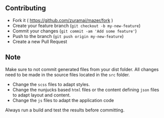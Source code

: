 ## Contributing

- Fork it ( https://github.com/zuramai/mazer/fork )
- Create your feature branch (`git checkout -b my-new-feature`)
- Commit your changes (`git commit -am 'Add some feature'`)
- Push to the branch (`git push origin my-new-feature`)
- Create a new Pull Request

## Note

Make sure to not commit generated files from your dist folder.
All changes need to be made in the source files located in the `src` folder.
- Change the `scss` files to adapt styles.
- Change the nunjucks based `html` files or the content defining `json` files to adapt layout and content.
- Change the `js` files to adapt the application code

Always run a build and test the results before committing.